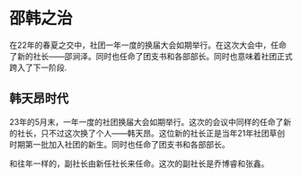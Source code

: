 # 邵韩之治

在22年的春夏之交中，社团一年一度的换届大会如期举行。在这次大会中，任命了新的社长——邵涧泽。同时也任命了团支书和各部部长。同时也意味着社团正式跨入了下一阶段.


## 韩天昂时代

23年的5月末，一年一度的社团换届大会如期举行。这次的会议中同样的任命了新的社长，只不过这次换了个人——韩天昂。这位新的社长正是当年21年社团草创时期第一批加入社团的新生。同时也任命了团支书和各部部长。

和往年一样的，副社长由新任社长来任命。这次的副社长是乔博睿和张鑫。
